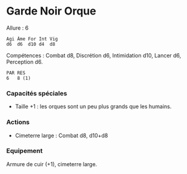 # Garde Noir Orque

Allure : 6

	Agi	Âme	For	Int	Vig
	d6	d6	d10	d4	d8

Compétences : Combat d8, Discrétion d6, Intimidation d10, Lancer d6, Perception d6.

	PAR	RES
	6	8 (1)

### Capacités spéciales
- Taille +1 : les orques sont un peu plus grands que les humains.

### Actions
- Cimeterre large : Combat d8, d10+d8

### Equipement
Armure de cuir (+1), cimeterre large.
